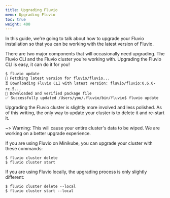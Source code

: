 ```yaml
---
title: Upgrading Fluvio
menu: Upgrading Fluvio
toc: true
weight: 400
---
```


In this guide, we're going to talk about how to upgrade your Fluvio installation
so that you can be working with the latest version of Fluvio.

There are two major components that will occasionally need upgrading. The Fluvio
CLI and the Fluvio cluster you're working with. Upgrading the Fluvio CLI is easy,
it can do it for you!

```
$ fluvio update
🎣 Fetching latest version for fluvio/fluvio...
⏳ Downloading Fluvio CLI with latest version: fluvio/fluvio:0.6.0-rc.5...
🔑 Downloaded and verified package file
✅ Successfully updated /Users/you/.fluvio/bin/fluvio$ fluvio update
```

Upgrading the Fluvio cluster is slightly more involved and less polished.
As of this writing, the only way to update your cluster is to delete it and re-start it.

~> Warning: This will cause your entire cluster's data to be wiped. We are working on a better upgrade experience.

If you are using Fluvio on Minikube, you can upgrade your cluster with these commands:

```
$ fluvio cluster delete
$ fluvio cluster start
```

If you are using Fluvio locally, the upgrading process is only slightly different:

```
$ fluvio cluster delete --local
$ fluvio cluster start --local
```

